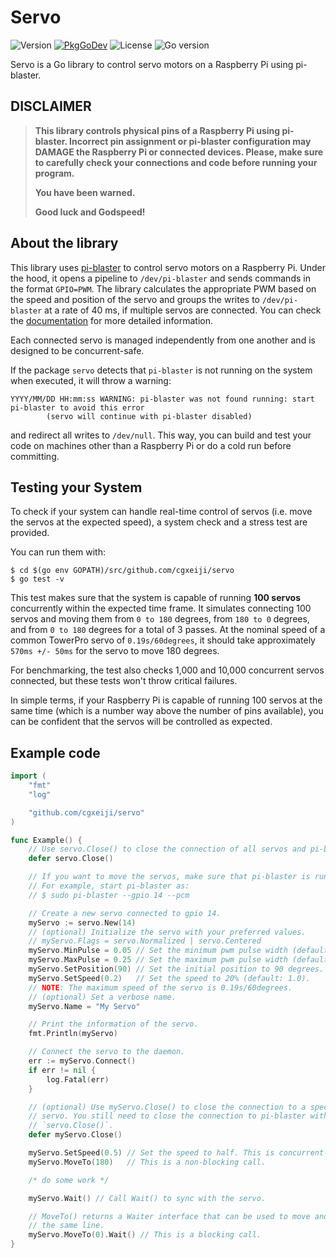 # Servo

![Version](https://img.shields.io/github/v/tag/cgxeiji/servo?sort=semver)
[![PkgGoDev](https://pkg.go.dev/badge/github.com/cgxeiji/servo)](https://pkg.go.dev/github.com/cgxeiji/servo)
![License](https://img.shields.io/github/license/cgxeiji/servo)
![Go version](https://img.shields.io/github/go-mod/go-version/cgxeiji/servo)

Servo is a Go library to control servo motors on a Raspberry Pi using pi-blaster.

## DISCLAIMER

> **This library controls physical pins of a Raspberry Pi using pi-blaster.
> Incorrect pin assignment or pi-blaster configuration may DAMAGE the Raspberry
> Pi or connected devices.  Please, make sure to carefully check your connections
> and code before running your program.**
>
> **You have been warned.**
>
> **Good luck and Godspeed!**

## About the library

This library uses [pi-blaster](https://github.com/sarfata/pi-blaster) to
control servo motors on a Raspberry Pi. Under the hood, it opens a pipeline to
`/dev/pi-blaster` and sends commands in the format `GPIO=PWM`. The library
calculates the appropriate PWM based on the speed and position of the servo and
groups the writes to `/dev/pi-blaster` at a rate of 40 ms, if multiple servos
are connected. You can check the
[documentation](https://godoc.org/github.com/cgxeiji/servo) for more detailed
information.

Each connected servo is managed independently from one another and is designed
to be concurrent-safe.

If the package `servo` detects that `pi-blaster` is not running on the system when
executed, it will throw a warning:
```
YYYY/MM/DD HH:mm:ss WARNING: pi-blaster was not found running: start pi-blaster to avoid this error
        (servo will continue with pi-blaster disabled)
```
and redirect all writes to `/dev/null`. This way, you can build and test your code
on machines other than a Raspberry Pi or do a cold run before committing.

## Testing your System

To check if your system can handle real-time control of servos (i.e. move the
servos at the expected speed), a system check and a stress test are provided.

You can run them with:
```
$ cd $(go env GOPATH)/src/github.com/cgxeiji/servo
$ go test -v
```

This test makes sure that the system is capable of running **100 servos**
concurrently within the expected time frame. It simulates connecting 100 servos
and moving them from `0 to 180` degrees, from `180 to 0` degrees, and from `0
to 180` degrees for a total of 3 passes. At the nominal speed of a common
TowerPro servo of `0.19s/60degrees`, it should take approximately `570ms +/-
50ms` for the servo to move 180 degrees.

For benchmarking, the test also checks 1,000 and 10,000 concurrent servos
connected, but these tests won't throw critical failures.

In simple terms, if your Raspberry Pi is capable of running 100 servos at the
same time (which is a number way above the number of pins available), you can
be confident that the servos will be controlled as expected.

## Example code

```go
import (
	"fmt"
	"log"

	"github.com/cgxeiji/servo"
)

func Example() {
	// Use servo.Close() to close the connection of all servos and pi-blaster.
	defer servo.Close()

	// If you want to move the servos, make sure that pi-blaster is running.
	// For example, start pi-blaster as:
	// $ sudo pi-blaster --gpio 14 --pcm

	// Create a new servo connected to gpio 14.
	myServo := servo.New(14)
	// (optional) Initialize the servo with your preferred values.
	// myServo.Flags = servo.Normalized | servo.Centered
	myServo.MinPulse = 0.05 // Set the minimum pwm pulse width (default: 0.05).
	myServo.MaxPulse = 0.25 // Set the maximum pwm pulse width (default: 0.25).
	myServo.SetPosition(90) // Set the initial position to 90 degrees.
	myServo.SetSpeed(0.2)   // Set the speed to 20% (default: 1.0).
	// NOTE: The maximum speed of the servo is 0.19s/60degrees.
	// (optional) Set a verbose name.
	myServo.Name = "My Servo"

	// Print the information of the servo.
	fmt.Println(myServo)

	// Connect the servo to the daemon.
	err := myServo.Connect()
	if err != nil {
		log.Fatal(err)
	}

	// (optional) Use myServo.Close() to close the connection to a specific
	// servo. You still need to close the connection to pi-blaster with
	// `servo.Close()`.
	defer myServo.Close()

	myServo.SetSpeed(0.5) // Set the speed to half. This is concurrent-safe.
	myServo.MoveTo(180)   // This is a non-blocking call.

	/* do some work */

	myServo.Wait() // Call Wait() to sync with the servo.

	// MoveTo() returns a Waiter interface that can be used to move and wait on
	// the same line.
	myServo.MoveTo(0).Wait() // This is a blocking call.
}
```
